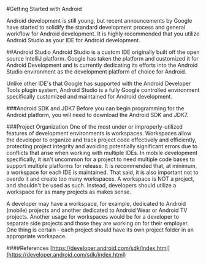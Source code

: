 #Getting Started with Android

Android development is still young, but recent announcements by Google have started to solidify the standard development process and general workflow for Android development.  It is highly recommended that you utilize Android Studio as your IDE for Android development.

##Android Studio
Android Studio is a custom IDE originally built off the open source IntelliJ platform. Google has taken the platform and customized it for Android Development and is currently dedicating its efforts into the Android Studio environment as the development platform of choice for Android.

Unlike other IDE's that Google has supported with the Android Developer Tools plugin system, Android Studio is a fully Google controlled environment specifically customized and maintained for Android development.

###Android SDK and JDK7
Before you can begin programming for the Android platform, you will need to download the Android SDK and JDK7.  

###Project Organization
One of the most under or improperly-utilized features of development environments is workspaces. Workspaces allow the developer to organize and track project code effectively and efficiently, protecting project integrity and avoiding potentially significant errors due to conflicts that arise when working with multiple IDEs. In mobile development specifically, it isn't uncommon for a project to need multiple code bases to support multiple platforms for release. It is recommended that, at minimum, a workspace for each IDE is maintained. That said, it is also important not to overdo it and create too many workspaces. A workspace is NOT a project, and shouldn't be used as such. Instead, developers should utilize a workspace for as many projects as makes sense. 

A developer may have a workspace, for example, dedicated to Android (mobile) projects and another dedicated to Android Wear or Android TV projects. Another usage for workspaces would be for a developer to separate side projects and those they are working on for their employer. One thing is certain - each project should have its own project folder in an appropriate workspace.

####References
[https://developer.android.com/sdk/index.html](https://developer.android.com/sdk/index.html)